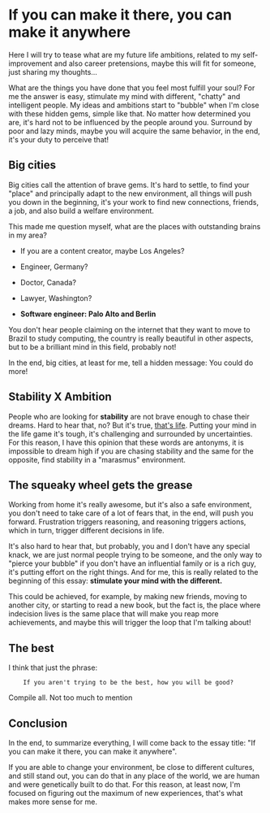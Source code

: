 # If you can make it there, you can make it anywhere

Here I will try to tease what are my future life ambitions, related to my self-improvement and also career pretensions, maybe this will fit for someone, just sharing my thoughts...

What are the things you have done that you feel most fulfill your soul?
For me the answer is easy, stimulate my mind with different, "chatty" and intelligent people. My ideas and ambitions start to "bubble" when I'm close with these hidden gems, simple like that. No matter how determined you are, it's hard not to be influenced by the people around you. Surround by poor and lazy minds, maybe you will acquire the same behavior, in the end, it's your duty to perceive that!

## Big cities

Big cities call the attention of brave gems. It's hard to settle, to find your "place" and principally adapt to the new environment, all things will push you down in the beginning, it's your work to find new connections, friends, a job, and also build a welfare environment.

This made me question myself, what are the places with outstanding brains in my area?

- If you are a content creator, maybe Los Angeles?
- Engineer, Germany?
- Doctor, Canada?
- Lawyer, Washington?

- **Software engineer: Palo Alto and Berlin**

You don't hear people claiming on the internet that they want to move to Brazil to study computing, the country is really beautiful in other aspects, but to be a brilliant mind in this field, probably not!

In the end, big cities, at least for me, tell a hidden message: You could do more! 

## Stability X Ambition

People who are looking for **stability** are not brave enough to chase their dreams. Hard to hear that, no? But it's true, [that's life](https://www.youtube.com/watch?v=TnlPtaPxXfc). Putting your mind in the life game it's tough, it's challenging and surrounded by uncertainties. For this reason, I have this opinion that these words are antonyms, it is impossible to dream high if you are chasing stability and the same for the opposite, find stability in a "marasmus" environment.


## The squeaky wheel gets the grease

Working from home it's really awesome, but it's also a safe environment, you don't need to take care of a lot of fears that, in the end, will push you forward. Frustration triggers reasoning, and reasoning triggers actions, which in turn, trigger different decisions in life. 

It's also hard to hear that, but probably, you and I don't have any special knack, we are just normal people trying to be someone, and the only way to "pierce your bubble" if you don't have an influential family or is a rich guy, it's putting effort on the right things. And for me, this is really related to the beginning of this essay: **stimulate your mind with the different.**

This could be achieved, for example, by making new friends, moving to another city, or starting to read a new book, but the fact is, the place where indecision lives is the same place that will make you reap more achievements, and maybe this will trigger the loop that I'm talking about!

## The best

I think that just the phrase: 

```
    If you aren't trying to be the best, how you will be good?
```

Compile all. Not too much to mention

## Conclusion

In the end, to summarize everything, I will come back to the essay title: "If you can make it there, you can make it anywhere".

If you are able to change your environment, be close to different cultures, and still stand out, you can do that in any place of the world, we are human and were genetically built to do that. For this reason, at least now, I'm focused on figuring out the maximum of new experiences, that's what makes more sense for me.
